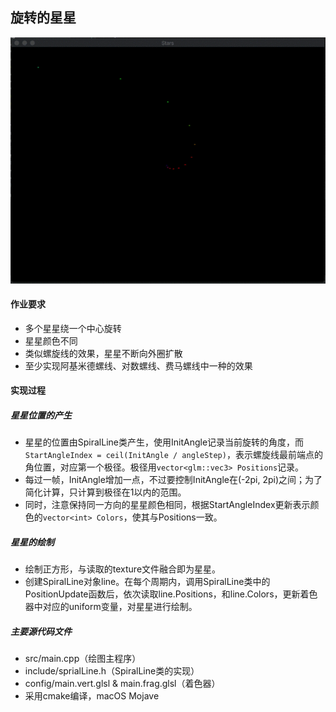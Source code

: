 ## 旋转的星星

![](demo.gif)

#### 作业要求

* 多个星星绕一个中心旋转
* 星星颜色不同
* 类似螺旋线的效果，星星不断向外圈扩散
* 至少实现阿基米德螺线、对数螺线、费马螺线中一种的效果

#### 实现过程

##### 星星位置的产生

* 星星的位置由SpiralLine类产生，使用InitAngle记录当前旋转的角度，而`StartAngleIndex = ceil(InitAngle / angleStep)`，表示螺旋线最前端点的角位置，对应第一个极径。极径用`vector<glm::vec3> Positions`记录。
* 每过一帧，InitAngle增加一点，不过要控制InitAngle在(-2pi, 2pi)之间；为了简化计算，只计算到极径在1以内的范围。
* 同时，注意保持同一方向的星星颜色相同，根据StartAngleIndex更新表示颜色的`vector<int> Colors`，使其与Positions一致。

##### 星星的绘制

* 绘制正方形，与读取的texture文件融合即为星星。
* 创建SpiralLine对象line。在每个周期内，调用SpiralLine类中的PositionUpdate函数后，依次读取line.Positions，和line.Colors，更新着色器中对应的uniform变量，对星星进行绘制。

##### 主要源代码文件

* src/main.cpp（绘图主程序）
* include/sprialLine.h（SpiralLine类的实现）
* config/main.vert.glsl & main.frag.glsl（着色器）
* 采用cmake编译，macOS Mojave